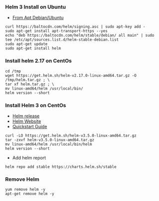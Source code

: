 ### Helm 3 Install on Ubuntu
* [From Apt Debian/Ubuntu](https://www.lynda.com/Helm-tutorials/Install-Helm-Linux/2830010/3127213-4.html?autoplay=true)

```
curl https://baltocdn.com/helm/signing.asc | sudo apt-key add -
sudo apt-get install apt-transport-https --yes
echo "deb https://baltocdn.com/helm/stable/debian/ all main" | sudo tee /etc/apt/sources.list.d/helm-stable-debian.list
sudo apt-get update
sudo apt-get install helm
```

### Install helm 2.17 on CentOs
```
cd /tmp 
wget https://get.helm.sh/helm-v2.17.0-linux-amd64.tar.gz -O /tmp/helm.tar.gz ; \
tar xf helm.tar.gz ; \
mv linux-amd64/helm /usr/local/bin/
helm version --short
```

### Install Helm 3 on CentOs
* [Helm release](https://github.com/helm/helm/releases)
* [Helm Website](https://helm.sh/)
* [Quickstart Guide](https://helm.sh/docs/intro/quickstart/)
```
curl -LO https://get.helm.sh/helm-v3.5.0-linux-amd64.tar.gz
tar -zxvf helm-v3.5.0-linux-amd64.tar.gz
mv linux-amd64/helm /usr/local/bin/helm
helm version --short
```
* Add helm report
```
helm repo add stable https://charts.helm.sh/stable
```

### Remove Helm 
```
yum remove helm -y
apt-get remove helm -y
```